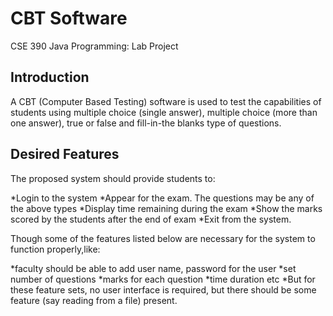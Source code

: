 # CBT Software

CSE 390 Java Programming: Lab Project

## Introduction

A CBT (Computer Based Testing) software is used to test the capabilities of students using multiple choice (single answer), multiple choice (more than one answer), true or false and fill-in-the blanks type of questions.

## Desired Features

The proposed system should provide students to:

*Login to the system
*Appear for the exam. The questions may be any of the above types
*Display time remaining during the exam
*Show the marks scored by the students after the end of exam
*Exit from the system.

Though some of the features listed below are necessary for the system to function properly,like:

*faculty should be able to add user name, password for the user
*set number of questions
*marks for each question
*time duration etc
*But for these feature sets, no user interface is required, but there should be some feature (say reading from a file) present.
